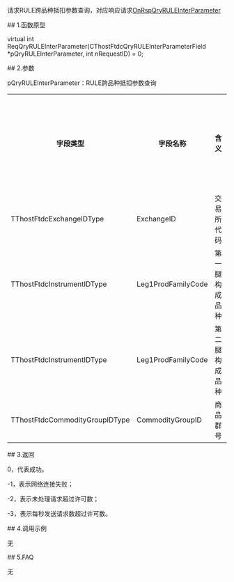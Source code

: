 <p>请求RULE跨品种抵扣参数查询，对应响应请求<a href="../../CTHOSTFTDCTRADERAPI/ONRSPQRYRULEINTERPARAMETER/">OnRspQryRULEInterParameter</a></p>
<span class="anchor" id="0a77ee87-7554-43da-96bc-768a2ac36778"></span>
## 1.函数原型
<p>virtual int ReqQryRULEInterParameter(CThostFtdcQryRULEInterParameterField *pQryRULEInterParameter, int nRequestID) = 0;</p>
<span class="anchor" id="054b43fb-e5f0-4f23-b2e7-a9c78e3455f7"></span>
## 2.参数
<p>pQryRULEInterParameter：RULE跨品种抵扣参数查询</p>
<table><tr><th style="TEXT-ALIGN: center;">字段类型</th><th style="TEXT-ALIGN: center;">字段名称</th><th style="TEXT-ALIGN: center;">含义</th><th style="TEXT-ALIGN: center;">是否可作为过滤条件</th></tr><tr><td style="TEXT-ALIGN: left;">TThostFtdcExchangeIDType</td>
<td style="TEXT-ALIGN: left;">ExchangeID</td>
<td style="TEXT-ALIGN: left;">交易所代码</td>
<td style="TEXT-ALIGN: left;"><strong><font color="#FF0000">是</font></strong></td>
</tr>
<tr><td style="TEXT-ALIGN: left;">TThostFtdcInstrumentIDType</td>
<td style="TEXT-ALIGN: left;">Leg1ProdFamilyCode</td>
<td style="TEXT-ALIGN: left;">第一腿构成品种</td>
<td style="TEXT-ALIGN: left;"><strong><font color="#FF0000">是</font></strong></td>
</tr>
<tr><td style="TEXT-ALIGN: left;">TThostFtdcInstrumentIDType</td>
<td style="TEXT-ALIGN: left;">Leg1ProdFamilyCode</td>
<td style="TEXT-ALIGN: left;">第二腿构成品种</td>
<td style="TEXT-ALIGN: left;"><strong><font color="#FF0000">是</font></strong></td>
</tr>
<tr><td style="TEXT-ALIGN: left;">TThostFtdcCommodityGroupIDType</td>
<td style="TEXT-ALIGN: left;">CommodityGroupID</td>
<td style="TEXT-ALIGN: left;">商品群号</td>
<td style="TEXT-ALIGN: left;"><strong><font color="#FF0000">是</font></strong></td>
</tr>
</table>
<span class="anchor" id="1a5c870f-0c88-4e91-963a-762990deb415"></span>
## 3.返回
<p>0，代表成功。</p>
<p>-1，表示网络连接失败；</p>
<p>-2，表示未处理请求超过许可数；</p>
<p>-3，表示每秒发送请求数超过许可数。</p>
<span class="anchor" id="f689e58e-9f30-4a82-88f2-319bbe419ccf"></span>
## 4.调用示例
<p>无</p>
<span class="anchor" id="4d9169fd-cdd3-4a8d-a8ef-15fe289f78d9"></span>
## 5.FAQ
<p>无</p>
